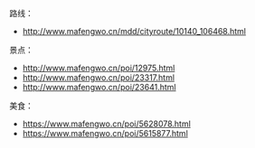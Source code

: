 路线：
- http://www.mafengwo.cn/mdd/cityroute/10140_106468.html

景点：
- http://www.mafengwo.cn/poi/12975.html
- http://www.mafengwo.cn/poi/23317.html
- http://www.mafengwo.cn/poi/23641.html

美食：
- https://www.mafengwo.cn/poi/5628078.html
- https://www.mafengwo.cn/poi/5615877.html
